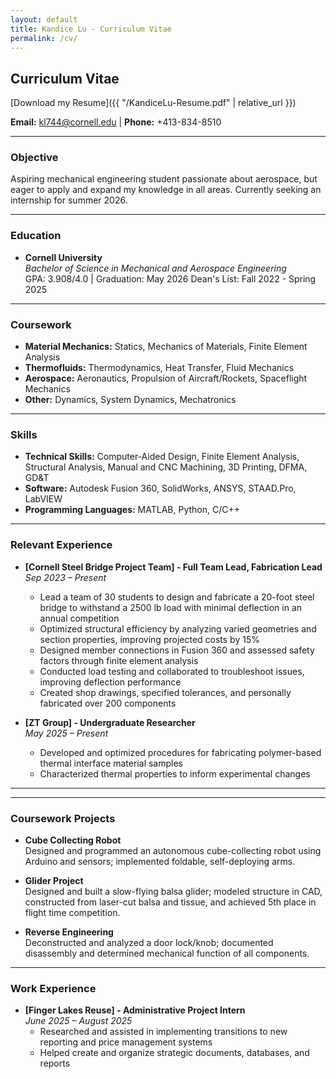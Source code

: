 ```yaml
---
layout: default
title: Kandice Lu - Curriculum Vitae
permalink: /cv/
---
```


## Curriculum Vitae

[Download my Resume]({{ "/KandiceLu-Resume.pdf" | relative_url }})

**Email:** [kl744@cornell.edu](mailto:kl744@cornell.edu) |    **Phone:** +413-834-8510

---

### Objective
Aspiring mechanical engineering student passionate about aerospace, but eager to apply and expand my knowledge in all areas. Currently seeking an internship for summer 2026.

---

### Education
- **Cornell University**  
  *Bachelor of Science in Mechanical and Aerospace Engineering*  
  GPA: 3.908/4.0 | Graduation: May 2026
  Dean's List: Fall 2022 - Spring 2025

---

### Coursework
- **Material Mechanics:**  Statics, Mechanics of Materials, Finite Element Analysis
- **Thermofluids:**  Thermodynamics, Heat Transfer, Fluid Mechanics
- **Aerospace:** Aeronautics, Propulsion of Aircraft/Rockets, Spaceflight Mechanics
- **Other:** Dynamics, System Dynamics, Mechatronics
 
---

### Skills
- **Technical Skills:** Computer-Aided Design, Finite Element Analysis, Structural Analysis, Manual and CNC Machining, 3D Printing, DFMA, GD&T
- **Software:** Autodesk Fusion 360, SolidWorks, ANSYS, STAAD.Pro, LabVIEW
- **Programming Languages:** MATLAB, Python, C/C++

---

### Relevant Experience
- **[Cornell Steel Bridge Project Team] - Full Team Lead, Fabrication Lead**  
  *Sep 2023 – Present*  
  - Lead a team of 30 students to design and fabricate a 20-foot steel bridge to withstand a 2500 lb load with minimal deflection in an annual competition
  - Optimized structural efficiency by analyzing varied geometries and section properties, improving projected costs by 15%
  - Designed member connections in Fusion 360 and assessed safety factors through finite element analysis
  - Conducted load testing and collaborated to troubleshoot issues, improving deflection performance
  - Created shop drawings, specified tolerances, and personally fabricated over 200 components

- **[ZT Group] - Undergraduate Researcher**  
  *May 2025 – Present*  
  - Developed and optimized procedures for fabricating polymer-based thermal interface material samples
  - Characterized thermal properties to inform experimental changes

---

---

### Coursework Projects
- **Cube Collecting Robot**  
  Designed and programmed an autonomous cube-collecting robot using Arduino and sensors; implemented foldable, self-deploying arms.

- **Glider Project**  
  Designed and built a slow-flying balsa glider; modeled structure in CAD, constructed from laser-cut balsa and tissue, and achieved 5th place in flight time competition.

- **Reverse Engineering**  
  Deconstructed and analyzed a door lock/knob; documented disassembly and determined mechanical function of all components.

---

### Work Experience
- **[Finger Lakes Reuse] - Administrative Project Intern**  
  *June 2025 – August 2025*  
  - Researched and assisted in implementing transitions to new reporting and price management systems
  - Helped create and organize strategic documents, databases, and reports
